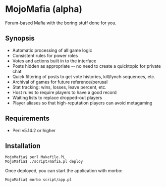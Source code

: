 MojoMafia (alpha)
=================

Forum-based Mafia with the boring stuff done for you.

Synopsis
--------

* Automatic processing of all game logic
* Consistent rules for power roles
* Votes and actions built in to the interface
* Posts hidden as appropriate -- no need to create a quicktopic for private chat
* Quick filtering of posts to get vote histories, kill/lynch sequences, etc.
* Archival of games for future reference/perusal
* Stat tracking: wins, losses, leave percent, etc.
* Host rules to require players to have a good record
* Waiting lists to replace dropped-out players
* Player aliases so that high-reputation players can avoid metagaming

Requirements
------------

* Perl v5.14.2 or higher

Installation
------------

    MojoMafia$ perl Makefile.PL
    MojoMafia$ ./script/mafia.pl deploy

Once deployed, you can start the application with morbo:

    MojoMafia$ morbo script/app.pl

